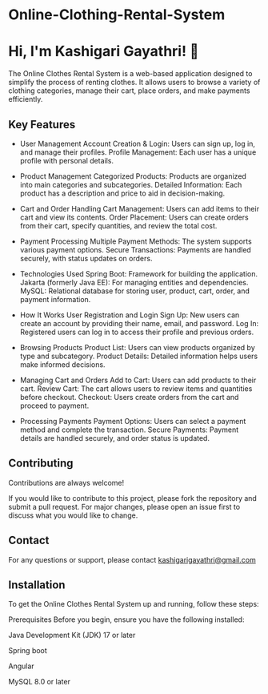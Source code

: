 # Online-Clothing-Rental-System






# Hi, I'm Kashigari Gayathri! 👋


The Online Clothes Rental System is a web-based application designed to simplify the process of renting clothes. It allows users to browse a variety of clothing categories, manage their cart, place orders, and make payments efficiently.

## Key Features

- User Management
Account Creation & Login: Users can sign up, log in, and manage their profiles.
Profile Management: Each user has a unique profile with personal details.

- Product Management
Categorized Products: Products are organized into main categories and subcategories.
Detailed Information: Each product has a description and price to aid in decision-making.

- Cart and Order Handling
Cart Management: Users can add items to their cart and view its contents.
Order Placement: Users can create orders from their cart, specify quantities, and review the total cost.

- Payment Processing
Multiple Payment Methods: The system supports various payment options.
Secure Transactions: Payments are handled securely, with status updates on orders.

- Technologies Used
Spring Boot: Framework for building the application.
Jakarta (formerly Java EE): For managing entities and dependencies.
MySQL: Relational database for storing user, product, cart, order, and payment information.

- How It Works
User Registration and Login
Sign Up: New users can create an account by providing their name, email, and password.
Log In: Registered users can log in to access their profile and previous orders.

- Browsing Products
Product List: Users can view products organized by type and subcategory.
Product Details: Detailed information helps users make informed decisions.

- Managing Cart and Orders
Add to Cart: Users can add products to their cart.
Review Cart: The cart allows users to review items and quantities before checkout.
Checkout: Users create orders from the cart and proceed to payment.

- Processing Payments
Payment Options: Users can select a payment method and complete the transaction.
Secure Payments: Payment details are handled securely, and order status is updated.

## Contributing

Contributions are always welcome!

If you would like to contribute to this project, please fork the repository and submit a pull request. For major changes, please open an issue first to discuss what you would like to change.
## Contact

For any questions or support, please contact kashigarigayathri@gmail.com


## Installation

To get the Online Clothes Rental System up and running, follow these steps:

Prerequisites
Before you begin, ensure you have the following installed:

Java Development Kit (JDK) 17 or later

Spring boot

Angular 

MySQL 8.0 or later
